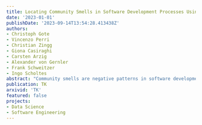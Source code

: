 ```yaml
---
title: Locating Community Smells in Software Development Processes Using Higher-Order Network Centralities
date: '2023-01-01'
publishDate: '2023-09-14T13:54:28.413438Z'
authors:
- Christoph Gote
- Vincenzo Perri
- Christian Zingg
- Giona Casiraghi
- Carsten Arzig
- Alexander von Gernler
- Frank Schweitzer
- Ingo Scholtes
abstract: "Community smells are negative patterns in software development teams' interactions that impede their ability to successfully create software. Examples are team members working in isolation, lack of communication and collaboration across departments or sub-teams, or areas of the codebase where only a few team members can work on. Current approaches aim to detect community smells by analysing static network representations of software teams' interaction structures. In doing so, they are insufficient to locate community smells within development processes. Extending beyond the capabilities of traditional social network analysis, we show that higher-order network models provide a robust means of revealing such hidden patterns and complex relationships. To this end, we develop a set of centrality measures based on the MOGen higher-order network model and show their effectiveness in predicting influential nodes using five empirical datasets. We then employ these measures for a comprehensive analysis of a product team at the German IT security company genua GmbH, showcasing our method's success in identifying and locating community smells. Specifically, we uncover critical community smells in two areas of the team's development process. Semi-structured interviews with five team members validate our findings: while the team was aware of one community smell and employed measures to address it, it was not aware of the second. This highlights the potential of our approach as a robust tool for identifying and addressing community smells in software development teams. More generally, our work contributes to the social network analysis field with a powerful set of higher-order network centralities that effectively capture community dynamics and indirect relationships."
publication: TK
arxivid: 'TK'
featured: false
projects:
- Data Science
- Software Engineering
---
```

